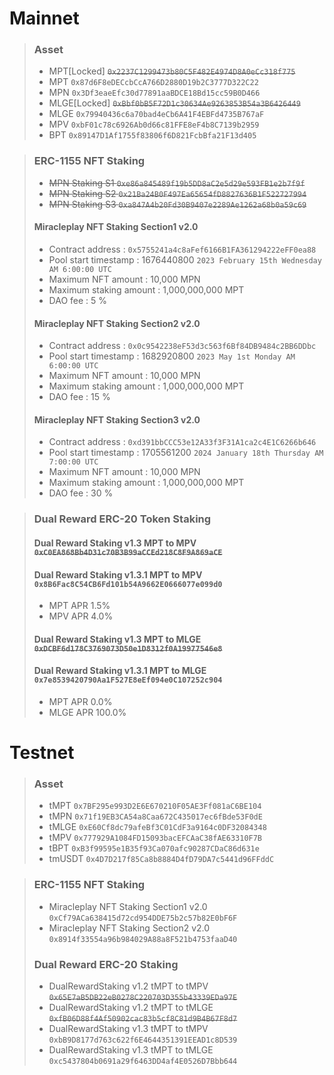 # Mainnet
>### Asset
> * MPT[Locked] ~~`0x2237C1299473b80C5F482E4974D8A0eCc318f775`~~
> * MPT `0x87d6F8eDECcbCcA766D2880D19b2C3777D322C22`
> * MPN `0x3Df3eaeEfc30d77891aaBDCE18Bd15cc59B0D466`
> * MLGE[Locked] ~~`0xBbf0bB5F72D1c30634Ae9263853B54a3B6426449`~~
> * MLGE `0x79940436c6a70bad4eCb6A41F4EBFd4735B767aF`
> * MPV `0xbF01c78c6926Ab0d66c81FFE8eF4b8C7139b2959`
> * BPT `0x89147D1Af1755f83806f6D821FcbBfa21F13d405`

> ### ERC-1155 NFT Staking
> * ~~MPN Staking S1 `0xe86a845489f19b5DD8aC2e5d29e593FB1e2b7f9f`~~
> * ~~MPN Staking S2 `0x21Ba24B0F497Ea65654fD8827636B1F522727994`~~
> * ~~MPN Staking S3 `0xa847A4b20Fd30B9407e2289Ae1262a68b0a59c69`~~
> #### Miracleplay NFT Staking Section1 v2.0 
> * Contract address : `0x5755241a4c8aFef6166B1FA361294222eFF0ea88`
> * Pool start timestamp : 1676440800 `2023 February 15th Wednesday AM 6:00:00 UTC`
> * Maximum NFT amount : 10,000 MPN
> * Maximum staking amount : 1,000,000,000 MPT
> * DAO fee : 5 %
> #### Miracleplay NFT Staking Section2 v2.0
> * Contract address : `0x0c9542238eF53d3c563f6Bf84DB9484c2BB6DDbc`
> * Pool start timestamp : 1682920800 `2023 May 1st Monday AM 6:00:00 UTC`
> * Maximum NFT amount : 10,000 MPN
> * Maximum staking amount : 1,000,000,000 MPT
> * DAO fee : 15 %
> #### Miracleplay NFT Staking Section3 v2.0
> * Contract address : `0xd391bbCCC53e12A33f3F31A1ca2c4E1C6266b646`
> * Pool start timestamp : 1705561200 `2024 January 18th Thursday AM 7:00:00 UTC`
> * Maximum NFT amount : 10,000 MPN
> * Maximum staking amount : 1,000,000,000 MPT
> * DAO fee : 30 %

> ### Dual Reward ERC-20 Token Staking
> #### Dual Reward Staking v1.3 MPT to MPV ~~`0xC0EA868Bb4D31c70B3B99aCCEd218C8F9A869aCE`~~
> #### Dual Reward Staking v1.3.1 MPT to MPV `0x8B6Fac8C54CB6Fd101b54A9662E0666077e099d0`
> * MPT APR 1.5%
> * MPV APR 4.0%
> #### Dual Reward Staking v1.3 MPT to MLGE ~~`0xDCBF6d178C3769073D50e1D8312f0A19977546e8`~~
> #### Dual Reward Staking v1.3.1 MPT to MLGE `0x7e8539420790Aa1F527E8eEf094e0C107252c904`
> * MPT APR 0.0%
> * MLGE APR 100.0%

# Testnet
> ### Asset
> * tMPT `0x7BF295e993D2E6E670210F05AE3Ff081aC6BE104`
> * tMPN `0x71f19EB3CA54a8Caa672C435017ec6fBde53F0dE`
> * tMLGE `0xE60Cf8dc79afeBf3C01CdF3a9164c0DF32084348`
> * tMPV `0x777929A1084FD15093bacEFCAaC38fAE63310F7B`
> * tBPT `0xB3f99595e1B35f93Ca070afc90287CDaC86d631e`
> * tmUSDT `0x4D7D217f85Ca8b8884D4fD79DA7c5441d96FFddC`

> ### ERC-1155 NFT Staking
> * Miracleplay NFT Staking Section1 v2.0 `0xCf79ACa638415d72cd954DDE75b2c57b82E0bF6F`
> * Miracleplay NFT Staking Section2 v2.0 `0x8914f33554a96b984029A88a8F521b4753faaD40`
> 
> ### Dual Reward ERC-20 Staking
> * DualRewardStaking v1.2 tMPT to tMPV ~~`0x65E7aB5DB22eB0278C220703D355b43339EDa97E`~~
> * DualRewardStaking v1.2 tMPT to tMLGE ~~`0xfB06D88f4Af50902cac83b5cf8C81d9B4B67F8d7`~~
> * DualRewardStaking v1.3 tMPT to tMPV `0xbB9D8177d763c622f6E4644351391EEAD1c8D539`
> * DualRewardStaking v1.3 tMPT to tMLGE `0xc5437804b0691a29f6463DD4af4E0526D7Bbb644`
 